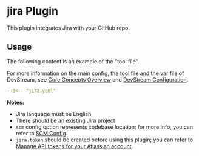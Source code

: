 # jira Plugin

This plugin integrates Jira with your GitHub repo.

## Usage

The following content is an example of the "tool file".

For more information on the main config, the tool file and the var file of DevStream, see [Core Concepts Overview](../core-concepts/overview.md) and [DevStream Configuration](../core-concepts/config.md).

```yaml
--8<-- "jira.yaml"
```

**Notes:**

- Jira language must be English
- There should be an existing Jira project
- `scm` config option represents codebase location; for more info, you can refer to [SCM Config](./scm-option.md).
- `jira.token` should be created before using this plugin; you can refer to [Manage API tokens for your Atlassian account](https://support.atlassian.com/atlassian-account/docs/manage-api-tokens-for-your-atlassian-account/).
